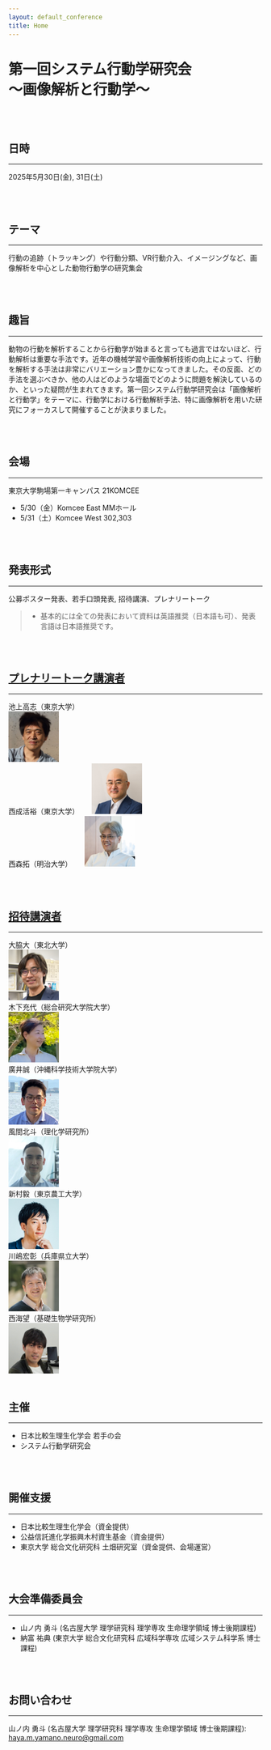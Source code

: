 ```yaml
---
layout: default_conference
title: Home
---
```

# 第一回システム行動学研究会 <br> 〜画像解析と行動学〜

<br>
<br>

## 日時
***
2025年5月30日(金), 31日(土)

<br>
<br>

## テーマ
***
行動の追跡（トラッキング）や行動分類、VR行動介入、イメージングなど、画像解析を中心とした動物行動学の研究集会

<br>
<br>

## 趣旨
***
動物の行動を解析することから行動学が始まると言っても過言ではないほど、行動解析は重要な手法です。近年の機械学習や画像解析技術の向上によって、行動を解析する手法は非常にバリエーション豊かになってきました。その反面、どの手法を選ぶべきか、他の人はどのような場面でどのように問題を解決しているのか、といった疑問が生まれてきます。第一回システム行動学研究会は「画像解析と行動学」をテーマに、行動学における行動解析手法、特に画像解析を用いた研究にフォーカスして開催することが決まりました。

<br>
<br>

## 会場
***
東京大学駒場第一キャンパス 21KOMCEE
  - 5/30（金）Komcee East MMホール
  - 5/31（土）Komcee West 302,303

<br>
<br>


## 発表形式
***
公募ポスター発表、若手口頭発表, 招待講演、プレナリートーク

> - 基本的には全ての発表において資料は英語推奨（日本語も可）、発表言語は日本語推奨です。

<br>
<br>

## [プレナリートーク講演者](/conference01_invited_talk.md)  
***

池上高志（東京大学）  
<img src="images/池上高志.jpg" width="100px">
<br>
西成活裕（東京大学）　　
<img src="images/西成活裕.jpeg" width="100px">
<br>
西森拓（明治大学）　　
<img src="images/西森拓.png" width="100px">

<br>
<br>

## [招待講演者](/conference01_plenary_talk.md)
***
大脇大（東北大学）  
<img src="images/大脇大.png" width="100px">
<br>
木下充代（総合研究大学院大学）  
<img src="images/木下充代.png" width="100px">
<br>
廣井誠（沖縄科学技術大学院大学）  
<img src="images/廣井誠.jpg" width="100px">
<br>
風間北斗（理化学研究所）  
<img src="images/風間北斗.jpg" width="100px">
<br>
新村毅（東京農工大学）  
<img src="images/新村毅.jpg" width="100px">
<br>
川嶋宏彰（兵庫県立大学）  
<img src="images/川嶋宏彰.png" width="100px">
<br>
西海望（基礎生物学研究所）   
<img src="images/西海望.png" width="100px">
<br>
<br>

## 主催
***
- 日本比較生理生化学会 若手の会
- システム行動学研究会

<br>
<br>

## 開催支援
***
- 日本比較生理生化学会（資金提供）
- 公益信託進化学振興木村資生基金（資金提供）
- 東京大学 総合文化研究科 土畑研究室（資金提供、会場運営）

<br>
<br>

## 大会準備委員会
***
- 山ノ内 勇斗 (名古屋大学 理学研究科 理学専攻 生命理学領域 博士後期課程)
- 納富 祐典 (東京大学 総合文化研究科 広域科学専攻 広域システム科学系 博士課程)

<br>
<br>

## お問い合わせ
***

山ノ内 勇斗 (名古屋大学 理学研究科 理学専攻 生命理学領域 博士後期課程): haya.m.yamano.neuro@gmail.com
